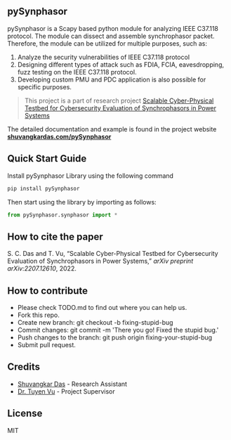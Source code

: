 
## pySynphasor
pySynphasor is a Scapy based python module for analyzing IEEE C37.118 protocol. The module can dissect and assemble synchrophasor packet. Therefore, the module can be utilized for  multiple purposes, such as:
1. Analyze the security vulnerabilities of IEEE C37.118 protocol 
2. Designing different types of attack such as FDIA, FCIA, eavesdropping, fuzz testing on the IEEE C37.118 protocol. 
3. Developing custom PMU and PDC application is also possible for specific purposes. 

>This project is a part of research project [Scalable Cyber-Physical Testbed for Cybersecurity Evaluation of Synchrophasors in Power Systems](https://arxiv.org/abs/2207.12610)

The detailed documentation and example is found  in the project website  **[shuvangkardas.com/pySynphasor](https://shuvangkardas.com/pySynphasor/)**

## Quick Start Guide
Install pySynphasor Library using the following command
```python
pip install pySynphasor
```

Then start using the library by importing as follows: 
```python
from pySynphasor.synphasor import *
```


## How to cite the paper
S. C. Das and T. Vu, “Scalable Cyber-Physical Testbed for Cybersecurity Evaluation of Synchrophasors in Power Systems,” _arXiv preprint arXiv:2207.12610_, 2022.

## How to contribute
- Please check TODO.md to find out where you can help us.
- Fork this repo.
- Create new branch: git checkout -b fixing-stupid-bug
- Commit changes: git commit -m 'There you go! Fixed the  stupid bug.'
- Push changes to the branch: git push origin fixing-your-stupid-bug
- Submit pull request.

## Credits
- [Shuvangkar Das](https://www.linkedin.com/in/shuvangkar/) - Research Assistant
- [Dr. Tuyen Vu](https://scholar.google.com/citations?user=xdlXvLUAAAAJ&hl=en) - Project Supervisor
 
## License
MIT

